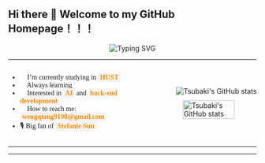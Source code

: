 
## Hi there 👋 Welcome to my GitHub Homepage！！！

<div style="display: flex; justify-content: center; align-items: center; ">
    <div>
    <img src="https://readme-typing-svg.demolab.com?font=jetbrains+mono&size=21&pause=1000&color=A9BFFF&background=C9ECFF1F&center=true&vCenter=true&width=550&height=70&lines=Hope+you+find+something+interesting+here;Happy+browsing!+%F0%9F%98%8A" alt="Typing SVG" />
    </div>
</div>

---

<div style="display: flex; align-items: center;">
    <section style="margin-right: 20px;font-family: Jetbrains Mono;">
        <ul ; padding: 0;">
            <li>🦄 I’m currently studying in <mark style="color: #ff8a00;background-color: #f3f3f3;  padding: 2px 4px; border-radius: 2px;font-weight: bold;">HUST</mark></li>
            <li>🦙 Always learning</li>
            <li>🐝 Interested in <mark style="color: #ff8a00;background-color: #f3f3f3;  padding: 2px 4px; border-radius: 2px;font-weight: bold;">AI</mark> and <mark style="color: #ff8a00;background-color: #f3f3f3;  padding: 2px 4px; border-radius: 2px;font-weight: bold;">back-end development</mark></li>
            <li>🦕 How to reach me: <mark style="color: #ff8a00;background-color: #f3f3f3;  padding: 2px 4px; border-radius: 2px;font-weight: bold;">wengqiang9198@gmail.com</mark></li>
            <li>🎙️  Big fan of <mark style="color: #ff8a00;background-color: #f3f3f3;  padding: 2px 4px; border-radius: 2px;font-weight: bold;">Stefanie Sun</mark></li>
        </ul>
    </section>
    <div style="width: 50%; display: flex; flex-direction: column;align-items: flex-end;">
        <img src="https://github-readme-stats.vercel.app/api?username=Tsubaki-01&show_icons=true&theme=flag-india" alt="Tsubaki's GitHub stats">
        <img  src="https://github-readme-stats.vercel.app/api/top-langs/?username=Tsubaki-01&hide=HTML,Javascript,CSS&layout=compact" alt="Tsubaki's GitHub stats" style="width: 70%; margin-top: 10px;">
    </div>
</div>


---

<!--START_SECTION:activity-->

<!--END_SECTION:activity-->

---



